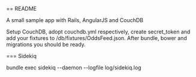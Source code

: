 == README

A small sample app with Rails, AngularJS and CouchDB

Setup CouchDB, adopt couchdb.yml respectively, create secret_token and 
add your fixtures to /db/fixtures/OddsFeed.json.
After bundle, bower and migrations you should be ready.

=== Sidekiq

bundle exec sidekiq --daemon --logfile log/sidekiq.log 

